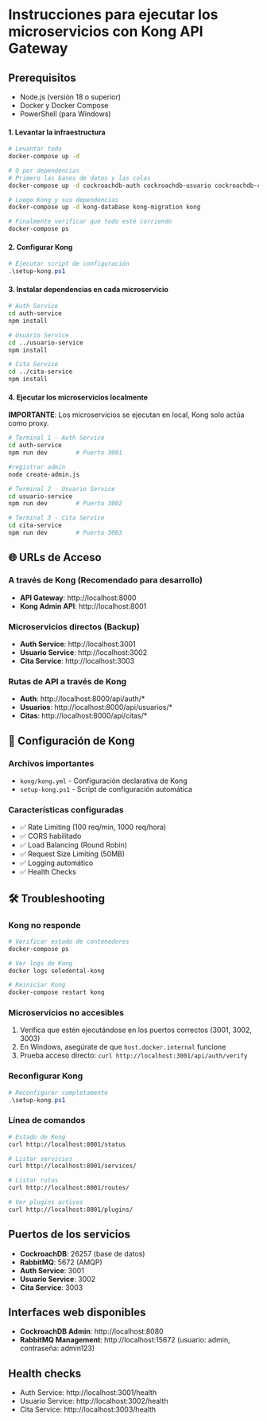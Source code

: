 # Instrucciones para ejecutar los microservicios con Kong API Gateway

## Prerequisitos
- Node.js (versión 18 o superior)
- Docker y Docker Compose
- PowerShell (para Windows)

#### 1. Levantar la infraestructura
```bash
# Levantar todo
docker-compose up -d

# O por dependencias
# Primero las bases de datos y las colas
docker-compose up -d cockroachdb-auth cockroachdb-usuario cockroachdb-cita rabbitmq

# Luego Kong y sus dependencias
docker-compose up -d kong-database kong-migration kong

# Finalmente verificar que todo esté corriendo
docker-compose ps

```

#### 2. Configurar Kong
```powershell
# Ejecutar script de configuración
.\setup-kong.ps1
```

#### 3. Instalar dependencias en cada microservicio
```bash
# Auth Service
cd auth-service
npm install

# Usuario Service
cd ../usuario-service
npm install

# Cita Service
cd ../cita-service
npm install
```

#### 4. Ejecutar los microservicios localmente

**IMPORTANTE**: Los microservicios se ejecutan en local, Kong solo actúa como proxy.

```bash
# Terminal 1 - Auth Service
cd auth-service
npm run dev        # Puerto 3001

#registrar admin
node create-admin.js

# Terminal 2 - Usuario Service  
cd usuario-service
npm run dev        # Puerto 3002

# Terminal 3 - Cita Service
cd cita-service
npm run dev        # Puerto 3003
```

## 🌐 URLs de Acceso

### A través de Kong (Recomendado para desarrollo)
- **API Gateway**: http://localhost:8000
- **Kong Admin API**: http://localhost:8001

### Microservicios directos (Backup)
- **Auth Service**: http://localhost:3001
- **Usuario Service**: http://localhost:3002
- **Cita Service**: http://localhost:3003

### Rutas de API a través de Kong
- **Auth**: http://localhost:8000/api/auth/*
- **Usuarios**: http://localhost:8000/api/usuarios/*
- **Citas**: http://localhost:8000/api/citas/*


## 🔧 Configuración de Kong

### Archivos importantes
- `kong/kong.yml` - Configuración declarativa de Kong
- `setup-kong.ps1` - Script de configuración automática

### Características configuradas
- ✅ Rate Limiting (100 req/min, 1000 req/hora)
- ✅ CORS habilitado
- ✅ Load Balancing (Round Robin)
- ✅ Request Size Limiting (50MB)
- ✅ Logging automático
- ✅ Health Checks

## 🛠️ Troubleshooting

### Kong no responde
```bash
# Verificar estado de contenedores
docker-compose ps

# Ver logs de Kong
docker logs seledental-kong

# Reiniciar Kong
docker-compose restart kong
```

### Microservicios no accesibles
1. Verifica que estén ejecutándose en los puertos correctos (3001, 3002, 3003)
2. En Windows, asegúrate de que `host.docker.internal` funcione
3. Prueba acceso directo: `curl http://localhost:3001/api/auth/verify`

### Reconfigurar Kong
```powershell
# Reconfigurar completamente
.\setup-kong.ps1
```

### Línea de comandos
```bash
# Estado de Kong
curl http://localhost:8001/status

# Listar servicios
curl http://localhost:8001/services/

# Listar rutas
curl http://localhost:8001/routes/

# Ver plugins activos
curl http://localhost:8001/plugins/
```

## Puertos de los servicios

- **CockroachDB**: 26257 (base de datos)
- **RabbitMQ**: 5672 (AMQP)
- **Auth Service**: 3001
- **Usuario Service**: 3002
- **Cita Service**: 3003

## Interfaces web disponibles

- **CockroachDB Admin**: http://localhost:8080
- **RabbitMQ Management**: http://localhost:15672 (usuario: admin, contraseña: admin123)

## Health checks

- Auth Service: http://localhost:3001/health
- Usuario Service: http://localhost:3002/health
- Cita Service: http://localhost:3003/health
